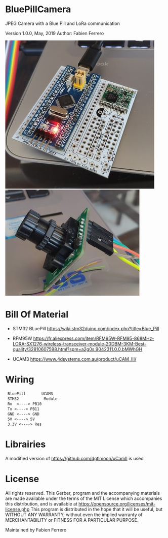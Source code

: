 # BluePillCamera
JPEG Camera with a Blue Pill and LoRa communication

Version 1.0.0, May, 2019
Author: Fabien Ferrero

<img src="https://github.com/FabienFerrero/BluePillCamera/blob/master/doc/Bluepill_LoRa.jpg">



<img src="https://github.com/FabienFerrero/BluePillCamera/blob/master/doc/UCAM3.jpg">


# Bill Of Material


* STM32 BLuePill
https://wiki.stm32duino.com/index.php?title=Blue_Pill


* RFM95W
https://fr.aliexpress.com/item/RFM95W-RFM95-868MHz-LORA-SX1276-wireless-transceiver-module-20DBM-3KM-Best-quality/32810607598.html?spm=a2g0s.9042311.0.0.bMWhGH

* UCAM3
https://www.4dsystems.com.au/product/uCAM_III/


# Wiring

```
 BluePill       UCAM3 
 STM32           Module
 Rx  <----> PB10
 Tx <----> PB11
 GND <----> GND
 5V <----> 5V
 3.3V <----> Res

 ```

# Librairies

A modified version of https://github.com/dgtlmoon/uCamII is used

# License

All rights reserved. This Gerber, program and the accompanying materials are made available under the terms of the MIT License which accompanies this distribution, and is available at https://opensource.org/licenses/mit-license.php
This program is distributed in the hope that it will be useful, but WITHOUT ANY WARRANTY; without even the implied warranty of MERCHANTABILITY or FITNESS FOR A PARTICULAR PURPOSE.

Maintained by Fabien Ferrero
